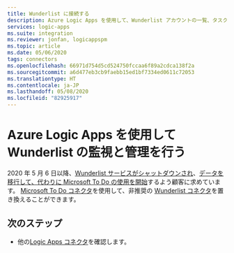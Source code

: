 ```yaml
---
title: Wunderlist に接続する
description: Azure Logic Apps を使用して、Wunderlist アカウントの一覧、タスク、リマインダーなどの監視と管理を行うタスクとワークフローを自動化します
services: logic-apps
ms.suite: integration
ms.reviewer: jonfan, logicappspm
ms.topic: article
ms.date: 05/06/2020
tags: connectors
ms.openlocfilehash: 66971d754d5cd524750fccaa6f89a2cdca138f2a
ms.sourcegitcommit: a6d477eb3cb9faebb15ed1bf7334ed0611c72053
ms.translationtype: HT
ms.contentlocale: ja-JP
ms.lasthandoff: 05/08/2020
ms.locfileid: "82925917"
---
```

# <a name="monitor-and-manage-wunderlist-by-using-azure-logic-apps"></a>Azure Logic Apps を使用して Wunderlist の監視と管理を行う

2020 年 5 月 6 日以降、[Wunderlist サービスがシャットダウンされ](https://www.wunderlist.com/)、[データを移行して、代わりに Microsoft To Do の使用を開始](https://www.wunderlist.com/blog/goodbye-from-wunderlist/)するよう顧客に求めています。 [Microsoft To Do コネクタ](https://docs.microsoft.com/connectors/todo/)を使用して、非推奨の [Wunderlist コネクタ](https://docs.microsoft.com/connectors/wunderlist/)を置き換えることができます。

## <a name="next-steps"></a>次のステップ

* 他の[Logic Apps コネクタ](../connectors/apis-list.md)を確認します。
